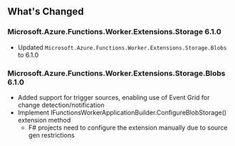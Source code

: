 ## What's Changed

<!-- Please add your release notes in the following format:
- My change description (#PR/#issue)
-->

### Microsoft.Azure.Functions.Worker.Extensions.Storage 6.1.0

- Updated `Microsoft.Azure.Functions.Worker.Extensions.Storage.Blobs` to 6.1.0

### Microsoft.Azure.Functions.Worker.Extensions.Storage.Blobs 6.1.0

- Added support for trigger sources, enabling use of Event Grid for change detection/notification
- Implement IFunctionsWorkerApplicationBuilder.ConfigureBlobStorage() extension method
  - F# projects need to configure the extension manually due to source gen restrictions
